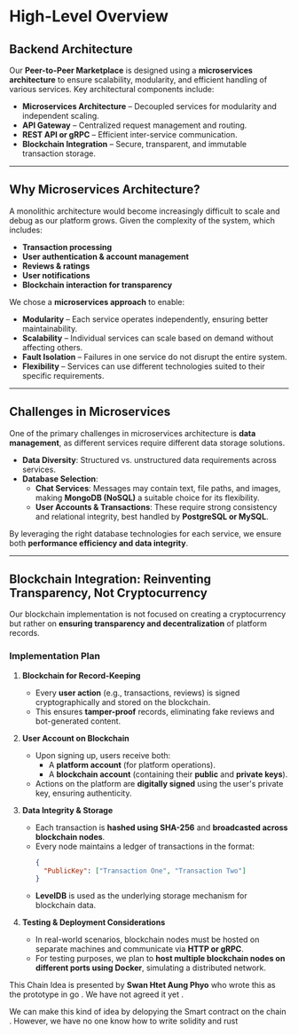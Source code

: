 # **High-Level Overview**

## **Backend Architecture**

Our **Peer-to-Peer Marketplace** is designed using a **microservices architecture** to ensure scalability, modularity, and efficient handling of various services. Key architectural components include:

- **Microservices Architecture** – Decoupled services for modularity and independent scaling.
- **API Gateway** – Centralized request management and routing.
- **REST API or gRPC** – Efficient inter-service communication.
- **Blockchain Integration** – Secure, transparent, and immutable transaction storage.

---

## **Why Microservices Architecture?**

A monolithic architecture would become increasingly difficult to scale and debug as our platform grows. Given the complexity of the system, which includes:

- **Transaction processing**
- **User authentication & account management**
- **Reviews & ratings**
- **User notifications**
- **Blockchain interaction for transparency**

We chose a **microservices approach** to enable:

- **Modularity** – Each service operates independently, ensuring better maintainability.
- **Scalability** – Individual services can scale based on demand without affecting others.
- **Fault Isolation** – Failures in one service do not disrupt the entire system.
- **Flexibility** – Services can use different technologies suited to their specific requirements.

---

## **Challenges in Microservices**

One of the primary challenges in microservices architecture is **data management**, as different services require different data storage solutions.

- **Data Diversity**: Structured vs. unstructured data requirements across services.
- **Database Selection**:
    - **Chat Services**: Messages may contain text, file paths, and images, making **MongoDB (NoSQL)** a suitable choice for its flexibility.
    - **User Accounts & Transactions**: These require strong consistency and relational integrity, best handled by **PostgreSQL or MySQL**.

By leveraging the right database technologies for each service, we ensure both **performance efficiency and data integrity**.

---

## **Blockchain Integration: Reinventing Transparency, Not Cryptocurrency**

Our blockchain implementation is not focused on creating a cryptocurrency but rather on **ensuring transparency and decentralization** of platform records.

### **Implementation Plan**
1. **Blockchain for Record-Keeping**
    - Every **user action** (e.g., transactions, reviews) is signed cryptographically and stored on the blockchain.
    - This ensures **tamper-proof** records, eliminating fake reviews and bot-generated content.

2. **User Account on Blockchain**
    - Upon signing up, users receive both:
        - A **platform account** (for platform operations).
        - A **blockchain account** (containing their **public** and **private keys**).
    - Actions on the platform are **digitally signed** using the user's private key, ensuring authenticity.

3. **Data Integrity & Storage**
    - Each transaction is **hashed using SHA-256** and **broadcasted across blockchain nodes**.
    - Every node maintains a ledger of transactions in the format:
      ```json
      {
        "PublicKey": ["Transaction One", "Transaction Two"]
      }
      ```
    - **LevelDB** is used as the underlying storage mechanism for blockchain data.

4. **Testing & Deployment Considerations**
    - In real-world scenarios, blockchain nodes must be hosted on separate machines and communicate via **HTTP or gRPC**.
    - For testing purposes, we plan to **host multiple blockchain nodes on different ports using Docker**, simulating a distributed network.

This Chain Idea is presented by **Swan Htet Aung Phyo** who wrote this as the prototype in go . We have not agreed it yet .

We can make this kind of idea by delopying the Smart contract on the chain . However, we have no one know how to write solidity and rust